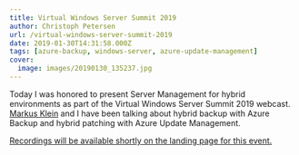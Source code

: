 ```yaml
---
title: Virtual Windows Server Summit 2019
author: Christoph Petersen
url: /virtual-windows-server-summit-2019
date: 2019-01-30T14:31:58.000Z
tags: [azure-backup, windows-server, azure-update-management]
cover: 
  image: images/20190130_135237.jpg
---
```


Today I was honored to present Server Management for hybrid environments as part of the Virtual Windows Server Summit 2019 webcast. [Markus Klein](https://twitter.com/DrAzureStack) and I have been talking about hybrid backup with Azure Backup and hybrid patching with Azure Update Management.

[Recordings will be available shortly on the landing page for this event.](http://aka.ms/serversummit)
